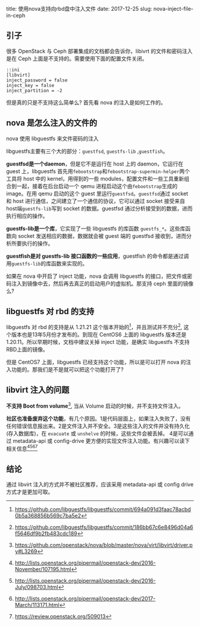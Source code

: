 title: 使用nova支持向rbd盘中注入文件
date: 2017-12-25
slug: nova-inject-file-in-ceph

## 引子

很多 OpenStack 与 Ceph 部署集成的文档都会告诉你，libivrt 的文件和密码注入是在 Ceph 上面是不支持的。需要使用下面的配置文件关闭。

    ::ini
    [libvirt]
    inject_password = false
    inject_key = false
    inject_partition = -2

但是真的只是不支持这么简单么? 首先看 nova 的注入是如何工作的。

## nova 是怎么注入的文件的

nova 使用 libguestfs 来文件密码的注入

libguestfs主要有三个大的部分：`guestfsd`, `guestfs-lib` ,`guestfish`。

**guestfsd是一个daemon**，但是它不是运行在 host 上的 daemon，它运行在 guest 上，libguestfs 首先用`febootstrap`和`febootstrap-supermin-helper`两个工具将 host 中的 kernel，用得到的一些 modules，配置文件和一些工具重新组合到一起，接着在后台启动一个 qemu 进程启动这个由`febootstrap`生成的 image。在用 qemu 启动的这个 guest 里运行`guestfsd`。`guestfsd`通过 socket 和 host 进行通信，之间建立了一个通信的协议，它可以通过 socket 接受来自host端`guestfs-lib`写到 socket 的数据。guestfsd 通过分析接受到的数据，进而执行相应的操作。

**guestfs-lib是一个库**，它实现了一些 libguestfs 的库函数 `guestfs_*`。这些库函数向 socket 发送相应的数据，数据就会被 guest 端的 guestfsd 接收到，进而分析所要执行的操作。 

**guestfish是对 guestfs-lib 接口函数的一些应用**，guestfish 的命令都是通过调用`guestfs-lib`的库函数来实现的。

如果在 nova 中开启了 inject 功能，nova 会调用 libguestfs 的接口，把文件或密码注入到镜像中去，然后再去真正的启动用户的虚拟机。那支持 ceph 里面的镜像么?

## libguestfs 对 rbd 的支持

libguestfs 对 rbd 的支持是从 1.21.21 这个版本开始的[^1]，并且测试并不充分[^2], 这个版本也是13年5月份才发布的。到现在 CentOS6 上面的 libguestfs 版本还是 1.20.11。所以早期时候，文档中建议关掉 inject 功能，是确实 libguestfs 不支持RBD上面的镜像。

但是 CentOS7 上面，libguestfs 已经支持这个功能，所以是可以打开 nova 的注入功能的。那我们是不是就可以把这个功能打开了?

## libvirt 注入的问题

**不支持 Boot from volume**[^3], 当从 Volume 启动的时候，并不支持文件注入。

**社区也准备废弃这个功能**，有几个原因。1是代码层面上，如果注入失败了，没有任何错误信息报出来。2是文件注入并不安全。3是这些注入的文件并没有持久化(存入数据库)，在 `evacuate` 或 `unshelve` 的时候，这些文件会被丢掉。 4是可以通过 metadata-api 或 config-drive 更方便的实现文件注入功能。有兴趣可以读下相关信息[^4][^5][^6][^7]

## 结论

通过 libvirt 注入的方式并不被社区推荐，应该采用 metadata-api 或 config drive 方式才是更加可取。

[^1]: <https://github.com/libguestfs/libguestfs/commit/694a091d3faac78acbd0b5a368856b569c7ba5e2>
[^2]: <https://github.com/libguestfs/libguestfs/commit/186bb67c6e8496d04a6f5646df9b2fb483cdc189>
[^3]: <https://github.com/openstack/nova/blob/master/nova/virt/libvirt/driver.py#L3269>
[^4]: <http://lists.openstack.org/pipermail/openstack-dev/2016-November/107195.html>
[^5]: <http://lists.openstack.org/pipermail/openstack-dev/2016-July/098703.html>
[^6]: <http://lists.openstack.org/pipermail/openstack-dev/2017-March/113171.html>
[^7]: <https://review.openstack.org/509013>
